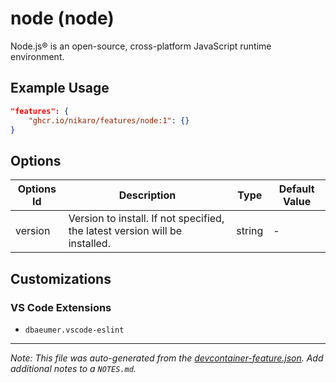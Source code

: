 
# node (node)

Node.js® is an open-source, cross-platform JavaScript runtime environment.

## Example Usage

```json
"features": {
    "ghcr.io/nikaro/features/node:1": {}
}
```

## Options

| Options Id | Description | Type | Default Value |
|-----|-----|-----|-----|
| version | Version to install. If not specified, the latest version will be installed. | string | - |

## Customizations

### VS Code Extensions

- `dbaeumer.vscode-eslint`



---

_Note: This file was auto-generated from the [devcontainer-feature.json](https://github.com/nikaro/features/blob/main/src/node/devcontainer-feature.json).  Add additional notes to a `NOTES.md`._
